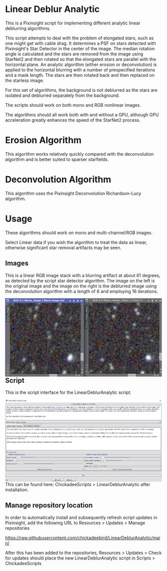 # Linear Deblur Analytic

This is a Pixinsight script for implementing different analytic linear deblurring algorithms.

This script attempts to deal with the problem of elongated stars, such as one might get with cable drag. It determines a PSF on stars detected with Pixinsight's Star Detector in the center of the image. The median rotation angle is calculated and the stars are removed from the image using StarNet2 and then rotated so that the elongated stars are parallel with the horizontal plane. An analytic algorithm (either erosion or deconvolution) is applied to the horizontal blurring with a number of prespecified iterations and a mask length. The stars are then rotated back and then replaced on the starless image.

For this set of algorithms, the background is not deblurred as the stars are isolated and deblurred separately from the background.

The scripts should work on both mono and RGB nonlinear images.

The algorithms should all work both with and without a GPU, although GPU acceleration greatly enhances the speed of the StarNet2 process.

# Erosion Algorithm

This algorithm works relatively quickly compared with the deconvolution algorithm and is better suited to sparser starfields.

# Deconvolution Algorithm

This algorithm uses the Pixinsight Deconvolution Richardson-Lucy algorithm.

# Usage

These algorithms should work on mono and multi-channel/RGB images.

Select Linear data if you wish the algorithm to treat the data as linear, otherwise significant star removal artifacts may be seen.

## Images

This is a linear RGB image stack with a blurring artifact at about 61 degrees, as detected by the script star detector algorithm. The image on the left is the original image and the image on the right is the deblurred image using the deconvolution algorithm with a length of 6 and employing 16 iterations.

<img src="./figs/LinearDeblurAnalytic deblurred stars.png" text='LinearDeblurAnalytic script' align=left />

## Script

This is the script interface for the LinearDeblurAnalytic script.

<img src="./figs/LinearDeblurAnalytic script.png" text='LinearDeblurAnalytic script' align=left />

This can be found here: ChickadeeScripts > LinearDeblurAnalytic after installation.

## Manage repository location

In order to automatically install and subsequently refresh script updates in Pixinsight, add the following URL to Resources > Updates > Manage repositories

https://raw.githubusercontent.com/chickadeebird/LinearDeblurAnalytic/main/

After this has been added to the repositories, Resources > Updates > Check for updates should place the new LinearDeblurAnalytic script in Scripts > ChickadeeScripts

